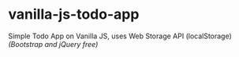 # vanilla-js-todo-app
Simple Todo App on Vanilla JS, uses Web Storage API (localStorage)
_(Bootstrap and jQuery free)_
